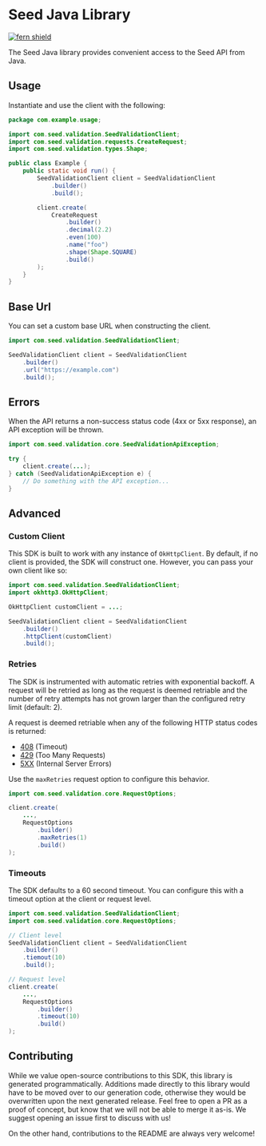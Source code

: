 # Seed Java Library

[![fern shield](https://img.shields.io/badge/%F0%9F%8C%BF-Built%20with%20Fern-brightgreen)](https://buildwithfern.com?utm_source=github&utm_medium=github&utm_campaign=readme&utm_source=Seed%2FJava)

The Seed Java library provides convenient access to the Seed API from Java.

## Usage

Instantiate and use the client with the following:

```java
package com.example.usage;

import com.seed.validation.SeedValidationClient;
import com.seed.validation.requests.CreateRequest;
import com.seed.validation.types.Shape;

public class Example {
    public static void run() {
        SeedValidationClient client = SeedValidationClient
            .builder()
            .build();

        client.create(
            CreateRequest
                .builder()
                .decimal(2.2)
                .even(100)
                .name("foo")
                .shape(Shape.SQUARE)
                .build()
        );
    }
}
```

## Base Url

You can set a custom base URL when constructing the client.

```java
import com.seed.validation.SeedValidationClient;

SeedValidationClient client = SeedValidationClient
    .builder()
    .url("https://example.com")
    .build();
```

## Errors

When the API returns a non-success status code (4xx or 5xx response), an API exception will be thrown.

```java
import com.seed.validation.core.SeedValidationApiException;

try {
    client.create(...);
} catch (SeedValidationApiException e) {
    // Do something with the API exception...
}
```

## Advanced

### Custom Client

This SDK is built to work with any instance of `OkHttpClient`. By default, if no client is provided, the SDK will construct one. 
However, you can pass your own client like so:

```java
import com.seed.validation.SeedValidationClient;
import okhttp3.OkHttpClient;

OkHttpClient customClient = ...;

SeedValidationClient client = SeedValidationClient
    .builder()
    .httpClient(customClient)
    .build();
```

### Retries

The SDK is instrumented with automatic retries with exponential backoff. A request will be retried as long
as the request is deemed retriable and the number of retry attempts has not grown larger than the configured
retry limit (default: 2).

A request is deemed retriable when any of the following HTTP status codes is returned:

- [408](https://developer.mozilla.org/en-US/docs/Web/HTTP/Status/408) (Timeout)
- [429](https://developer.mozilla.org/en-US/docs/Web/HTTP/Status/429) (Too Many Requests)
- [5XX](https://developer.mozilla.org/en-US/docs/Web/HTTP/Status/500) (Internal Server Errors)

Use the `maxRetries` request option to configure this behavior.

```java
import com.seed.validation.core.RequestOptions;

client.create(
    ...,
    RequestOptions
        .builder()
        .maxRetries(1)
        .build()
);
```

### Timeouts

The SDK defaults to a 60 second timeout. You can configure this with a timeout option at the client or request level.

```java
import com.seed.validation.SeedValidationClient;
import com.seed.validation.core.RequestOptions;

// Client level
SeedValidationClient client = SeedValidationClient
    .builder()
    .tiemout(10)
    .build();

// Request level
client.create(
    ...,
    RequestOptions
        .builder()
        .timeout(10)
        .build()
);
```

## Contributing

While we value open-source contributions to this SDK, this library is generated programmatically.
Additions made directly to this library would have to be moved over to our generation code,
otherwise they would be overwritten upon the next generated release. Feel free to open a PR as
a proof of concept, but know that we will not be able to merge it as-is. We suggest opening
an issue first to discuss with us!

On the other hand, contributions to the README are always very welcome!